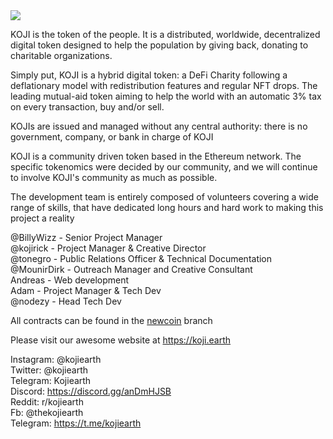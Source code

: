 <img src="https://i.imgur.com/S6NFAlR.jpg">

KOJI is the token of the people. It is a distributed, worldwide, decentralized
digital token designed to help the population by giving back, donating to
charitable organizations.

Simply put, KOJI is a hybrid digital token: a DeFi Charity following a
deflationary model with redistribution features and regular NFT drops. The
leading mutual-aid token aiming to help the world with an automatic 3% tax on
every transaction, buy and/or sell.

KOJIs are issued and managed without any central authority: there is no
government, company, or bank in charge of KOJI

KOJI is a community driven token based in the Ethereum network. The
specific tokenomics were decided by our community, and we will continue to
involve KOJI's community as much as possible.

The development team is entirely composed of volunteers covering a wide
range of skills, that have dedicated long hours and hard work to making this
project a reality

@BillyWizz - Senior Project Manager<br>
@kojirick - Project Manager & Creative Director<br>
@tonegro - Public Relations Officer & Technical Documentation<br>
@MounirDirk  - Outreach Manager and Creative Consultant <br>
Andreas - Web development<br>
Adam - Project Manager & Tech Dev<br>
@nodezy - Head Tech Dev

All contracts can be found in the <a href="https://github.com/nodezy/kojiearth/tree/newcoin">newcoin</a> branch

Please visit our awesome website at https://koji.earth

Instagram: @kojiearth<br>
Twitter: @kojiearth<br>
Telegram: Kojiearth<br>
Discord: https://discord.gg/anDmHJSB<br>
Reddit: r/kojiearth<br>
Fb: @thekojiearth<br>
Telegram: https://t.me/kojiearth
